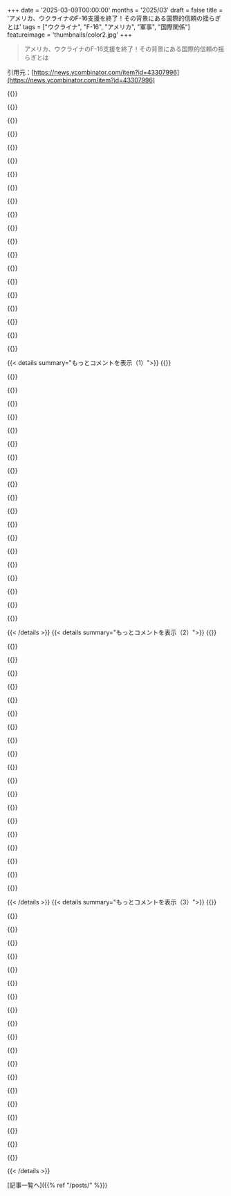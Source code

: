 +++
date = '2025-03-09T00:00:00'
months = '2025/03'
draft = false
title = 'アメリカ、ウクライナのF-16支援を終了！その背景にある国際的信頼の揺らぎとは'
tags = ["ウクライナ", "F-16", "アメリカ", "軍事", "国際関係"]
featureimage = 'thumbnails/color2.jpg'
+++

> アメリカ、ウクライナのF-16支援を終了！その背景にある国際的信頼の揺らぎとは

引用元：[https://news.ycombinator.com/item?id=43307996](https://news.ycombinator.com/item?id=43307996)

{{<matomeQuote body="アメリカのハードウェアやソフトウェアの能力についてのコメントがすごく興味深い。F-35の高度さは議論の余地がないけど、もう世界はアメリカを信じてないからどんなに良くても関係ない。みんなリスクを下げるためにもっとダメな製品を選ぶだろう。それが今のアメリカの現実。不安要素は多くて、アメリカ製品に満足している人は少ないはず。アメリカが販売を続けるには、完全なソフトウェアコントロールが必要。人間関係こそが製品より重要ってことを認めるべき。" userName="lucasyvas" createdAt="2025-03-09T15:31:42" color="#38d3d3">}}

{{<matomeQuote body="F-35は非常に高額なプログラムで、同盟国への販売を通じて生産を増やすことで成り立っていた。今、その防衛モデルが崩れかけている。" userName="throwaway48476" createdAt="2025-03-09T20:50:52" color="">}}

{{<matomeQuote body="その通り。F-16やF-35だけの話じゃなく、新しいNGADも大きく変わることになる。アメリカが同盟国の戦闘機を不当に無力化した今、以前の販売予測は全て無意味になる。予算が急に変わったから、NGADの主要な部品の redesign が必要になるかもしれない。" userName="jm4" createdAt="2025-03-09T21:06:22" color="#ff33a1">}}

{{<matomeQuote body="多分違うと思う。最終決定はまだだけど、NGADは高額でも予定通り進む可能性が高い。F-22 Raptorみたいに、輸出はしないアメリカ専用プログラムになるだろうし、デザインもまだ初期段階だから、主要な部分は redesign される予定だった。" userName="nradov" createdAt="2025-03-10T00:39:34" color="">}}

{{<matomeQuote body="NGADはコスト面で既に縮小され始めていた。でも、これがキャンセルの決定打になるかもしれない。" userName="throwaway48476" createdAt="2025-03-09T21:22:33" color="">}}

{{<matomeQuote body="＞and its superiority is front and center.<br>ここで読んでるコメントの大多数はそうは言ってないと思う。アメリカ人も含めて、この決定が悪いって意見が多いんだよ。どこからそういうことを得たのか不明。" userName="galleywest200" createdAt="2025-03-09T15:48:32" color="">}}

{{<matomeQuote body="F-35だけについて言ってるんだと思う。軍事の掲示板では、F-35が他の全てを上回るっていうのが合意されてる。ただし、F-22は空中戦能力で優れているよ。" userName="d4vlx" createdAt="2025-03-09T17:54:21" color="">}}

{{<matomeQuote body="ノルウェーのパイロットがF-35をノルウェー空軍に統合するインタビューを見たことがある。話を読んでると、なんか「複雑」って言ってるように感じた。バグがあるのかは分からないが。" userName="bjelkeman-again" createdAt="2025-03-10T06:25:20" color="">}}

{{<matomeQuote body="この前、子供たちがベントレーかポルシェを盗もうとして、どうやってシフトを入れるか分からなかったって話を聞いた。これは機能なのか、バグなのか？" userName="dgfitz" createdAt="2025-03-10T23:18:17" color="">}}

{{<matomeQuote body="タスク過多のサインだと言われてもおかしくない。それに、何でそんなに誇りに思ったり防御的になったりするの？ 今やこのプログラムは終わったよ。ヨーロッパや他の地域は自国製品を買うようになる。" userName="ashoeafoot" createdAt="2025-03-11T06:53:15" color="">}}

{{<matomeQuote body="ドルが同じならF-35かドローンのどっちが優れてるの？" userName="chgs" createdAt="2025-03-09T18:25:01" color="">}}

{{<matomeQuote body="「ドローン」って言っても20ドルの四つ葉のクローバーから300Mの次世代NGADシステムまで色々あるからな。" userName="justin66" createdAt="2025-03-09T18:58:18" color="">}}

{{<matomeQuote body="今のところF-35がやってることを全部代替できるドローンはないけど、将来的には世界で最も高価な航空機が出てくるかも（2つのNGADプログラムの無人部分を見てみ）。" userName="dharmab" createdAt="2025-03-09T20:07:50" color="#45d325">}}

{{<matomeQuote body="CRAMを倒すドローンはないけど、対放射線ミサイルを積んだヘリなら簡単に倒せるし、F-35でも問題ないよ。F-35やF-16はヘリから進化した次のステップで、敵の対空が強いときに使うべきなんだ。" userName="dragontamer" createdAt="2025-03-09T21:25:51" color="#785bff">}}

{{<matomeQuote body="ドローンに対放射線ミサイルを装着することはできないの？" userName="tim333" createdAt="2025-03-10T09:01:59" color="">}}

{{<matomeQuote body="ARMは効果的に使うには電子戦装置が必要で、これには大量の電力がいるんだ。だから大きなエンジンを持つ大型機が必要だけど、これは今のドローンのトレンドには逆行してる。でも、将来的にはそういうドローンも出てくるだろう。全体的に、ドローンはF-35より安くはならないだろうけど、乗員を危険にさらさずに特攻ミッションに使えるんだ。" userName="dharmab" createdAt="2025-03-10T09:44:48" color="#ff5733">}}

{{<matomeQuote body="今話題のドローンは、20年前にアフガニスタンで使ってたPredatorドローンとは違うんだよ。でかいドローン（Predatorみたいな）はミサイルを発射できるけど、話題は小型ドローンで、安く小さな手榴弾を大距離運ぶやつだね。" userName="dragontamer" createdAt="2025-03-10T20:56:14" color="">}}

{{<matomeQuote body="ドルあたり、10ドルのネットがドローンを倒すよな。" userName="raverbashing" createdAt="2025-03-10T04:43:19" color="">}}

{{<matomeQuote body="特にF-35について言ってるからね、書いた文脈であいまいになってしまうから。" userName="lucasyvas" createdAt="2025-03-09T15:56:37" color="">}}

{{<matomeQuote body="米製品を避ける動きが出てきてるけど、実は中国製品を避けるよりも難しくないって感じてる。今のところ、中国を選ぶ方が罪悪感が少ないと感じてるよ。政治が早く健全な方向に進むには、経済政策が失敗する必要があるね、現状そんな感じに見える。" userName="bamboozled" createdAt="2025-03-10T00:44:16" color="#ff5c5c">}}

{{< details summary="もっとコメントを表示（1）">}}
{{<matomeQuote body="技術的な問題があるけど、正直それだけな気がするな。" userName="Uupis" createdAt="2025-03-13T21:22:16" color="">}}

{{<matomeQuote body="まだ2ヶ月しか経ってないのに、アメリカは急速に落ちてる気がする。" userName="titzer" createdAt="2025-03-09T15:40:15" color="">}}

{{<matomeQuote body="エヴァンジェリカル・クリスチャンがあちこちで支持してる政治がすごい問題を引き起こしてるな。" userName="childintime" createdAt="2025-03-10T09:05:13" color="">}}

{{<matomeQuote body="イスラムの過激派が建物に飛行機を突っ込ませたのと同じように、そんな考え方は思慮が足りない。" userName="dgfitz" createdAt="2025-03-10T23:21:21" color="">}}

{{<matomeQuote body="エヴァンジェリカル・クリスチャンは少数派で、今の右派に賛同する人は彼らだけじゃない。多くの保守派は同性婚や中絶に寛容だし、経済的に苦しむ労働者層の怒りが今の政治に繋がってるんだ。" userName="surge" createdAt="2025-03-13T22:27:16" color="#38d3d3">}}

{{<matomeQuote body="2003年3月から、世界はアメリカに対してどんどん嫌気がさしてるね。" userName="aa-jv" createdAt="2025-03-10T10:36:19" color="">}}

{{<matomeQuote body="＞ We don’t want the US’ stuff anymore<br>なんでこの感情が株価に反映されてないのか、不思議だよね。防衛産業の大手は高値を維持してるし。" userName="maxnevermind" createdAt="2025-03-10T16:24:23" color="">}}

{{<matomeQuote body="市場は政策の変化を信じてないんじゃないかな。特に最近の2週間で、アメリカの防衛株は明らかに苦しんでるし。" userName="ajmurmann" createdAt="2025-03-10T22:18:07" color="">}}

{{<matomeQuote body="株価は短期的な利益しか求めないから、長期の健康なんて気にしないんだよね。資本主義の腹黒い部分だね。" userName="etherealG" createdAt="2025-03-10T21:06:06" color="">}}

{{<matomeQuote body="2つのポイントが欠けてるよ。1つはF-35の販売が単に飛行機だけじゃないってこと。核兵器の能力も関係ある。2つ目は、F-35はラファールと比べて能力が劣ってる点だ。" userName="bdelmas" createdAt="2025-03-10T08:59:09" color="">}}

{{<matomeQuote body="Dassault RafaleとF35はミッションが違うから競争相手とは言えないよ。F35はALISなしで使えるし、イスラエルのAdir版はフランスやインドと共同開発された部品使ってる。ウクライナがRafaleを手に入れるのは難しいと思うけど、コスト面でGripenやドイツとの関係を考えてEurofighterを選ぶ可能性があるんじゃないかな。ウクライナ独自の戦闘機プログラムも考えられるよ。" userName="alephnerd" createdAt="2025-03-10T12:38:32" color="#38d3d3">}}

{{<matomeQuote body="確かにその二機は少し違うミッションのために設計されてるね。でも実際にはF-22や他のステルス機に比べたらそこまで違わないと思うよ。この機体の設計目的を見直すと、垂直離着陸が能力にどう影響するかが重要なんだ。国はデザインされたミッションのために飛行機を買うけど、核ミサイルを発射できる能力やアメリカからミサイルをリースすることも大きな要因だね。Rafaleは高度すぎて代理戦争には向いてないと思う。" userName="bdelmas" createdAt="2025-03-10T17:21:29" color="#38d3d3">}}

{{<matomeQuote body="ウクライナの企業はソ連の航空宇宙プログラムの名残なんだ。ウクライナに企業があったのは、ソ連が技術投資を分散させていたから。中国が得た利益も、これらの企業が完全に放置されていたからで、政府は知的財産が売られても気にしなかった。ただ、役に立つものは残ってないと思う。" userName="riehwvfbk" createdAt="2025-03-10T15:28:38" color="">}}

{{<matomeQuote body="ウクライナはソ連末期に最も先進的なロケット産業と優れた航空産業を持ってた。そして、ウクライナの航空学校の卒業生がヨーロッパやアメリカにいるんだ。最近のウクライナの防衛能力の技術進展を目撃している。" userName="avmich" createdAt="2025-03-10T20:11:08" color="">}}

{{<matomeQuote body="もしカリフォルニアが独立した場合、未来のカリフォルニスタンが常に先進的なロケット産業を持っていたと言えるかもしれないね。でも、その嘘には当時の資金援助の事実が無視されている。" userName="riehwvfbk" createdAt="2025-03-10T20:37:08" color="">}}

{{<matomeQuote body="無視してるの？ウクライナが大量の生産をしていたのと同様に、カリフォルニアもロケットにお金を使ってるんだから、無視はできないと思う。" userName="avmich" createdAt="2025-03-11T00:20:31" color="">}}

{{<matomeQuote body="その意見がポイントなんだ。ウクライナの航空宇宙産業はソ連の設計局の一部だったってことを否定してるよ。ウクライナの設計局は重要だったけど、一番ではないし、全体的にはBチームだった。90年代と2000年代には資金が枯渇して多くが崩壊したし、中国に売られちゃった。" userName="riehwvfbk" createdAt="2025-03-12T04:43:08" color="">}}

{{<matomeQuote body="変な議論だよ。>完全に無視することはないだろ。実際、ソ連の植民地的な存在は経済的な寄与をしてたのか？" userName="wqaatwt" createdAt="2025-03-11T14:11:39" color="">}}

{{<matomeQuote body="それは”植民地的存在”じゃないよ。例えば、イギリスに植民地があった。ソ連では、各共和国がロシア民族の生活水準を犠牲にして資金提供されていたんだ。ソ連時代はどの共和国も異なった生活水準や自由度があったし、今のアメリカにも似たようなことがあると思う。" userName="t917910" createdAt="2025-03-13T04:15:30" color="#785bff">}}

{{<matomeQuote body="カリフォルニアのSW産業って何？" userName="ashoeafoot" createdAt="2025-03-11T07:17:08" color="">}}


{{< /details >}}
{{< details summary="もっとコメントを表示（2）">}}
{{<matomeQuote body="スウェーデンがウクライナにSaab製のGripen戦闘機を供給するらしいね。どうやらウクライナがF-16の使い方を学ぶ間、14機のGripenの移転を保留してたみたい。Gripenはより頑丈な機体で、メンテナンスも楽で運用コストも低いんだ。簡素な滑走路や道路からも運用できるから、Saabはその点をアピールしてるよ。アメリカ空軍は大きな基地での運用を好むけど、アメリカの機体はその環境に合わせて設計されてる。アメリカは過去に他国にGripenの購入を控えさせてきたけど、そのセールスアドバンテージは消えたね。" userName="Animats" createdAt="2025-03-09T20:13:15" color="#785bff">}}

{{<matomeQuote body="Gripenのいくつかの部品、特にエンジンはGEからライセンスを受けたVolvo製で、アメリカはそれに対して拒否権を持ってるんだ。今はコロンビアへのGripenの販売を妨害しているよ。" userName="willvarfar" createdAt="2025-03-09T21:02:37" color="">}}

{{<matomeQuote body="このプラットフォームに適合する他のエンジンはあるの？" userName="toomuchtodo" createdAt="2025-03-09T21:35:47" color="">}}

{{<matomeQuote body="今のところ私の知識ではないね。フランスのRafaleが唯一アメリカの部品を使っていない西側のジェット戦闘機だよ。" userName="graeme" createdAt="2025-03-09T21:40:38" color="">}}

{{<matomeQuote body="Eurofighter Typhoonも”アメリカなし”じゃない？その点が売りだと思ってたんだけど。" userName="riffraff" createdAt="2025-03-10T07:34:40" color="">}}

{{<matomeQuote body="ありがとう。これでGEエンジンの逆エンジニアリングと生産が優先事項になると思った。" userName="toomuchtodo" createdAt="2025-03-09T21:43:04" color="">}}

{{<matomeQuote body="さすがに冗談だよね。GE F414の逆エンジニアリングによる国産化やメンテナンスは完全に非現実的だと思うよ。GripenにEurojet EJ200を適合させる方が速くて安上がりだ。" userName="nradov" createdAt="2025-03-10T00:45:44" color="#45d325">}}

{{<matomeQuote body="欧州や中国が航空エンジンの逆エンジニアリングをして大量生産できないって言ってるの？特定の国にこだわらず、先進国ならどこでもいいけど。適合するアフターバーナーターボファンエンジンがあればいいんでしょ？特に意見はないから、アメリカからの支配を少しでも離れられるなら道を選んでほしい。" userName="toomuchtodo" createdAt="2025-03-10T01:01:08" color="#45d325">}}

{{<matomeQuote body="はい、私は欧州や中国がF414のような高度なタービンエンジンを逆エンジニアリングできないと言ってるよ。いくつかの例を持っても、その作り方や制御ソフトウェアのソースコードは知らないし、診断システムもわからないんだ。中国は何年も古いロシアのターボファンエンジンを逆エンジニアリングしようとしてるけど、まだうまくいっていないし、F414よりも複雑さが少ないのにさ。" userName="nradov" createdAt="2025-03-10T01:46:15" color="#ff33a1">}}

{{<matomeQuote body="アメリカを怒らせるエンジンをコピーすることを試みるよりも、欧州ですでに生産していて主権を持っている新しいエンジンにできるだけシンプルに置き換えればいいんじゃない？イギリスのRolls RoyceやフランスのSafranに相談するだけで済むよ。" userName="willvarfar" createdAt="2025-03-10T06:09:35" color="#ff5c5c">}}

{{<matomeQuote body="Rolls RoyceってFordに買われたの？それともエンジンは別なの？" userName="genewitch" createdAt="2025-03-10T08:46:26" color="">}}

{{<matomeQuote body="最初のRolls-Royce Ltd.が倒産した後、英国政府が資産を買い取って新しい会社を設立したのは1971年だよ。自動車部門は別会社として売却された。エンジン会社はRolls-Royce Holdings Plcで、今は誰の子会社でもない。CFMの次に大きな航空機エンジンメーカーだ。BMWは現在の自動車会社を所有してて、エンジン会社から名前とロゴをライセンスしてる。" userName="rkosk" createdAt="2025-03-10T09:12:53" color="#ff33a1">}}

{{<matomeQuote body="でも、Rolls-Royce Holdings Plcのトップ10株主の8人がアメリカ人なのはどう説明するの？子会社ではないというのはちょっと違うかも。俺は間違ったけど、Fordがエンジンを持ってることに自信がなかった。もしアメリカの投資家が出て行ったら、Rolls-Royce Holdings Plcはそのエンジンを作れるのか？これがアメリカの孤立主義を意味するんだ。" userName="genewitch" createdAt="2025-03-10T11:54:54" color="">}}

{{<matomeQuote body="Rolls Royceはイギリスのミサイル潜水艦に使われてる原子炉の建設や維持も担当してる。もしアメリカの投資家が外国企業を妨害するような事態になったら、英国政府が強制的に国有化するかも。" userName="jonp888" createdAt="2025-03-10T21:31:34" color="">}}

{{<matomeQuote body="「引き揺る」とはどういう意味？投資家が株を売っても、会社や資産、従業員はそのまま残るし、所有者が変わるだけだよ。アメリカの支配からの分離に実際の障害があるとすれば、アメリカの部品供給やライセンス技術への依存度が高いことだね。" userName="nradov" createdAt="2025-03-10T17:08:37" color="">}}

{{<matomeQuote body="そんな株主が全てを支配するわけじゃないよ笑" userName="inquirerGeneral" createdAt="2025-03-13T13:49:57" color="">}}

{{<matomeQuote body="自動車以外の部品は、UKに上場しているRolls Royce Holdingsが所有してるよ。今後の契約は否決を避ける条件になるんじゃないかな。" userName="willvarfar" createdAt="2025-03-10T09:12:56" color="">}}

{{<matomeQuote body="アメリカの助けが無ければ、世界の戦闘技術は約230年遅れてるってことだ。パトリオットミサイルは1965年に初めてアメリカのドローンに成功したし、パトリオットシステムはキーウを守るために使われて成功してる。アメリカが孤立主義になったら、どうにもならないと思うよ。" userName="genewitch" createdAt="2025-03-10T08:45:17" color="#45d325">}}

{{<matomeQuote body="冷戦中、ソ連はNATO空軍が数で勝ってくることに気づいて、ミサイルやABMシールドに焦点を移した。しばらくは西側より優位だったけど、ソ連解体後、西側が追いついた。ウクライナはS-300やバク、オサを持ってるけど、ミサイルが切れたからアメリカがパトリオットを提供した。" userName="thisislife2" createdAt="2025-03-10T12:33:43" color="#ff33a1">}}

{{<matomeQuote body="230年って、具体的には23年だろう？" userName="mike_hearn" createdAt="2025-03-10T12:34:31" color="">}}


{{< /details >}}
{{< details summary="もっとコメントを表示（3）">}}
{{<matomeQuote body="1965年は23年以上前の話だよね。" userName="genewitch" createdAt="2025-03-10T20:16:49" color="">}}

{{<matomeQuote body="これってサティアなの？それとも本気で世界が230年遅れてると思ってるの？" userName="dieortin" createdAt="2025-03-10T12:37:58" color="">}}

{{<matomeQuote body="この話題に出てる飛行機は50年前のもので、ウクライナを守ってたミサイル防衛システムは65年前のものだ。<br>アメリカの軍用機が廃棄されるのを待って、そこから20年以上経ったものを渡してる。<br>アメリカが完全に Isolationistになったら、世界と競えるのは230年後かもしれない。" userName="genewitch" createdAt="2025-03-10T20:22:28" color="">}}

{{<matomeQuote body="もしアメリカが Isolationistになったら、その技術的な優位性は無意味になるよ。<br>アメリカが築いた世界秩序から抜ければ、最大の打撃を受けるのはアメリカ自身だ。" userName="namaria" createdAt="2025-03-11T08:27:22" color="#45d325">}}

{{<matomeQuote body="アメリカ市民としては、それで構わない。" userName="genewitch" createdAt="2025-03-11T21:41:47" color="">}}

{{<matomeQuote body="はい、アメリカが Isolationistになるならそれでいい。<br>その”富”は他の人たちの血と汗の上に成り立ってるから、そんなのは酷いよ。" userName="genewitch" createdAt="2025-03-13T22:51:35" color="">}}

{{<matomeQuote body="自分じゃないけど、うん。<br>一番持ってるのは誰かは分かってるよ。" userName="toomuchtodo" createdAt="2025-03-12T19:03:31" color="">}}

{{<matomeQuote body="アメリカの代わりに、フランスの産業と協力した方がいいよ。アメリカの縛りなしにエンジンが完成してるんだから。" userName="eitland" createdAt="2025-03-10T06:57:56" color="">}}

{{<matomeQuote body="興味深いね。じゃあアメリカのアプローチはどうなってるの？<br>歴史的に見て、小規模な軍が勝つことが多いように思える。アフガニスタンやベトナム、他にもホゥーシーが例としてある。" userName="guerrilla" createdAt="2025-03-09T20:42:16" color="">}}

{{<matomeQuote body="タリバンやムジャヒディンは勝ったわけじゃなくて、ただ外国の“帝国”が興味を失うまで生き延びただけだよ。ベトナムも伝統的な戦争じゃないし、自国の大部分を完全に失って敵より10倍の死者を出す覚悟があればチャンスもあるかもしれないけど、すごく高い代償だね。" userName="wqaatwt" createdAt="2025-03-10T07:22:04" color="">}}

{{<matomeQuote body="アフガニスタンは勝った、これが真実なんだ。アメリカが負けをどう広告しようとも関係ないよ。興味を失ったんじゃなくて、負けて、助けてくれた人々を見捨てて、無実の市民を放置したんだ。アフガニスタンはアメリカの“帝国”の最大の失敗として扱われるべきだよ。" userName="MisterSandman" createdAt="2025-03-10T11:22:32" color="#ff33a1">}}

{{<matomeQuote body="アメリカがアフガニスタンに世界大戦レベルで全力投球したなんて思ってるなら、何を言ったらいいのか分からないよ。初期の侵攻以降、すっかり脇役になって、年々優先度も下がっていった。占領が終わる頃には、アメリカ軍は侵略軍としては微々たる数に見えた。でも、戦争の扱いは悪かったのは明らかだ。" userName="rurp" createdAt="2025-03-10T16:56:29" color="">}}

{{<matomeQuote body="イラクやシリアも大きな敗北だったし、第三世界の独裁者が踏み越えた赤線も結構あるよ。" userName="ashoeafoot" createdAt="2025-03-10T19:12:58" color="">}}

{{<matomeQuote body="目的が中東のさまざまなミリシアを資金提供して混乱を起こさせ、オスマン帝国が再結集するのを防ぎつつ、戦争を利用して富を搾取させることなら、十分達成されてると思うよ。" userName="TrapLord_Rhodo" createdAt="2025-03-11T14:33:28" color="">}}

{{<matomeQuote body="アフガニスタンは確実に失ったと思う。タリバンは勝ったかもしれないけど、アフガニスタン全体の勝利とは言えないよ。＞アメリカ人が負けをどう広告したいかなんてどうでもいいこと。事実は敗北は主に政治的なもので、軍事的なものじゃなかった。" userName="wqaatwt" createdAt="2025-03-11T07:01:25" color="#785bff">}}

{{<matomeQuote body="タリバンやムジャヒディンは勝ったわけじゃなくて、外国の“帝国”が興味を失うまで生き延びたんだ。つまり、勝ったってことだね。" userName="guerrilla" createdAt="2025-03-10T09:34:36" color="">}}

{{<matomeQuote body="”それが賭けなんだ！”" userName="senordevnyc" createdAt="2025-03-10T15:03:51" color="">}}

{{<matomeQuote body="アメリカはアフガニスタンとベトナムで負けたと思ってるんだけど、私の理解が間違ってるのかな？" userName="whymeogod" createdAt="2025-03-09T20:58:17" color="">}}

{{<matomeQuote body="アメリカはたくさんの戦争で負けたかもしれないけど、最大の勝者はプロパガンダ戦ではっきりしているよ、少なくとも最近までは。親の発言はその現れだね。" userName="csomar" createdAt="2025-03-10T09:17:18" color="">}}

{{<matomeQuote body="やっとこの問題についての議論が始まったのは嬉しいけど、もちろんこれはフラグが付けられてる話だね。メインストリームメディアもこのことを取り上げてるし、例えば「アメリカはヨーロッパの武器をどうにかできるのか？」って記事がある。全く証明されてないけど、ある人は「もしソフトウェアコードでできるものがあれば、それは存在する」と言ってる。実際、advanced combat aircraftやミサイルシステム、ドローンなどはアメリカの部品やソフトの更新にかなり依存しているから、重要じゃないかもしれないけどね。ついにメインストリームのメディアや政治家がkill switchについて言及し始めたよ。" userName="tw2347288" createdAt="2025-03-09T13:22:11" color="#38d3d3">}}


{{< /details >}}


[記事一覧へ]({{% ref "/posts/" %}})
